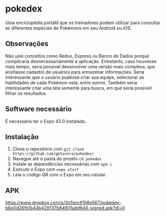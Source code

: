 # pokedex
Uma enciclopédia portátil que os treinadores podem utilizar para consultar as diferentes espécies de Pokémons em seu Android ou iOS.

## Observações

Não usei conceitos como Redux, Express ou Banco de Dados porque complicaria desnecessariamente a aplicação. Entretanto,
caso houvesse mais tempo, seria possível desenvolver uma versão mais complexa, que aceitasse cadastro de usuários para armazenar informações.
Seria interessante que o usuário pudesse criar sua equipe, selecionar as habilidades de cada Pokémon nela, entre outros. Também seria interessante
criar uma tela somente para busca, em que seria possível filtrar os resultados.

## Software necessário

É necessário ter o Expo 43.0 instalado.

## Instalação

1. Clone o repositório com ```git clone https://github.com/gmtavora/pokedex/```
2. Navegue até a pasta do projeto ```cd pokedex```
3. Instale as dependências necessárias com ```npm i```
4. Execute o Expo com ```expo start ```
5. Leia o código QR com o Expo em seu celular.

## APK
https://www.dropbox.com/s/3n5grctf5t8e567/pokedex-b6e0d26fb1b44b429137b84901add6d4-signed.apk?dl=0

